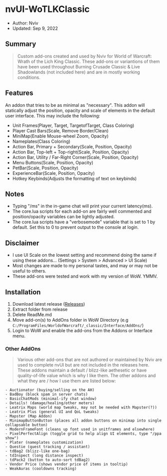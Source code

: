 # nvUI-WoTLKClassic  
- Author: Nviv    
- Updated: Sep 9, 2022

## Summary
> Custom add-ons created and used by Nviv for World of Warcraft: Wrath of the Lich King Classic. These add-ons or variantions of them have been used throughout Burning Crusade Classic & Live Shadowlands (not included here) and are in mostly working conditions.

## Features
An addon that tries to be as minimal as "necessary". This addon will statically adjust the position, opacity and scale of elements in the default user interface. This may include the following:
- Unit Frames(Player, Target, TargetofTarget, Class Coloring)
- Player Cast Bars(Scale, Remove Border/Clean)
- MiniMap(Enable Mouse-wheel Zoom, Opacity)
- Nameplates(Class Coloring)
- Action Bar, Primary + Secondary(Scale, Position, Opacity)
- Action Bar, Top-left + Top-right(Scale, Position, Opacity)
- Action Bar, Utility / Far-Right Corner(Scale, Position, Opacity)
- Menu Buttons(Scale, Position, Opacity)
- PetBar(Scale, Position, Opacity)
- ExperienceBar(Scale, Position, Opacity)
- Hotkey Keybinds(Adjusts the formatting of text on keybinds)

## Notes
- Typing "/ms" in the in-game chat will print your current latency(ms).
- The core.lua scripts for each add-on are fairly well commented and position/opacity variables can be lightly adjusted.
- The core.lua scripts have a "verbosemode" variable that is set to 1 by default. Set this to 0 to prevent output to the console at login.
    
## Disclaimer 
- I use UI Scale on the lowest setting and recommend doing the same if using these addons... (Settings > System > Advanced > UI Scale)
- Most changes are made to my personal tastes, and may or may not be useful to others.
- These add-ons were tested and work with my version of WoW. YMMV.

## Installation
1. Download latest release ([Releases](https://github.com/nv1v/nvUI-WoTLKClassic/releases))
2. Extract folder from release
3. Delete ReadMe.md
4. Move add-on(s) to AddOns folder in WoW Directory (e.g `C:/ProgramFiles/WorldofWarcraft/_classic/Interface/AddOns/`)
5. Login to WoW and enable the add-ons from the Addons or Interface menu.

### Other AddOns
> Various other add-ons that are not authored or maintained by Nviv are used to complete nvUI but are not included in the releases here. These addons maintain a default / blizz-like aethesetic or have quality-of-life value which is why I like them. The other addons and what they are / how I use them are listed below:
```
- Auctionator (buying/selling on the AH)
- BadBoy (block spam in server chats)
- BasicChatMods (minimal-ify chat window)
- Details! (damage/healing/other meters)
- Leatrix Maps (world map tweaks, may not be needed with Mapster(?))
- Leatrix Plus (general UI and QoL tweaks)
- Mapster (Map Addon)
- MinimapButtonButton (places all addon buttons on minimap into single collapsable button)
- ModernFrameFont (cleans up font used in unitframes and elsewhere)
- PixelPerfectAlign (toggle grid to help align UI elements, type "/ppa show")
- Plater (nameplates customization)
- Questie (quest tracking / assistant)
- tdBag2 (blizz-like one-bag)
- tdInspect (long distance inspect)
- tdPack2 (button to auto-sort tdBag2)
- Vendor Price (shows vendor price of items in tooltip)
- WeakAuras (cooldowns tracking)
```
